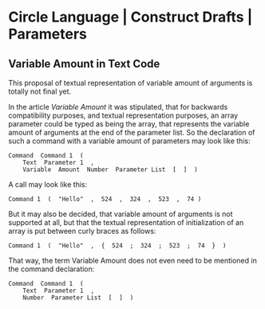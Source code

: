 ﻿Circle Language | Construct Drafts | Parameters
===============================================

Variable Amount in Text Code
----------------------------

This proposal of textual representation of variable amount of arguments is totally not final yet.

In the article *Variable Amount* it was stipulated, that for backwards compatibility purposes, and textual representation purposes, an array parameter could be typed as being the array, that represents the variable amount of arguments at the end of the parameter list. So the declaration of such a command with a variable amount of parameters may look like this:

```
Command  Command 1  (
    Text  Parameter 1  ,
    Variable  Amount  Number  Parameter List  [  ]  ) 
```

A call may look like this:

```
Command 1  (  "Hello"  ,  524  ,  324  ,  523  ,  74 )
```

But it may also be decided, that variable amount of arguments is not supported at all, but that the textual representation of initialization of an array is put between curly braces as follows:

```
Command 1  (  "Hello"  ,  {  524  ;  324  ;  523  ;  74  }  )
```

That way, the term Variable Amount does not even need to be mentioned in the command declaration:

```
Command  Command 1  (
    Text  Parameter 1  ,
    Number  Parameter List  [  ]  ) 
```